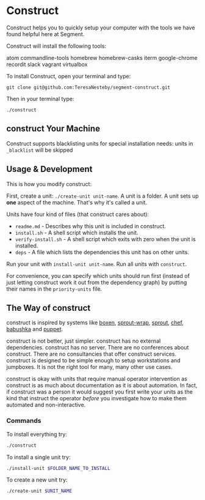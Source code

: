 # Construct

Construct helps you to quickly setup your computer with the tools we have found helpful here at Segment.

Construct will install the following tools:  

  atom
  commandline-tools
  homebrew
  homebrew-casks
  iterm
  google-chrome
  recordit
  slack
  vagrant
  virtualbox


To install Construct, open your terminal and type:

  `git clone git@github.com:TeresaNesteby/segment-construct.git`  

Then in your terminal type:

    ./construct

## construct Your Machine

Construct supports blacklisting units for special installation needs: units in `_blacklist` will be skipped

## Usage & Development

This is how you modify construct:

First, create a unit: `./create-unit unit-name`. A unit is a folder. A unit
sets up **one** aspect of the machine. That's why it's called a unit.

Units have four kind of files (that construct cares about):

* `readme.md` - Describes why this unit is included in construct.
* `install.sh` - A shell script which installs the unit.
* `verify-install.sh` - A shell script which exits with zero when the unit is installed.
* `deps` - A file which lists the dependencies this unit has on other units.

Run your unit with `install-unit unit-name`. Run all units with `construct`.

For convenience, you can specify which units should run first (instead of
just letting construct work it out from the dependency graph) by putting their
names in the `priority-units` file.

## The Way of construct

construct is inspired by systems like [boxen], [sprout-wrap], [sprout], [chef],
[babushka] and [puppet].

construct is not better, just simpler. construct has no external dependencies. construct
has no server. There are no conferences about construct. There are no consultancies
that offer construct services. construct is designed to be simple enough to setup workstations and jumpboxes. It is not the right tool for many, many other use cases.

construct is okay with units that require manual operator intervention as construct is
as much about documentation as it is about automation. In fact, if construct was a
person it would suggest you first write your units as the kind that instruct the
operator _before_ you investigate how to make them automated and non-interactive.

[boxen]: http://boxen.github.com
[sprout-wrap]: https://github.com/pivotal-sprout/sprout-wrap
[sprout]: https://github.com/pivotal-sprout/sprout
[babushka]: http://babushka.me
[chef]: http://www.opscode.com/chef
[puppet]: http://puppetlabs.com


### Commands


To install everything try:

``` bash
./construct
```

To install a single unit try:

``` bash
./install-unit $FOLDER_NAME_TO_INSTALL
```

To create a new unit try:

``` bash
./create-unit $UNIT_NAME
```
